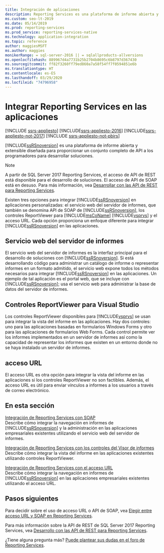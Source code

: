 ```yaml
---
title: Integración de aplicaciones
description: Reporting Services es una plataforma de informe abierta y extensible diseñada para proporcionar un conjunto completo de API a los programadores para desarrollar soluciones.
ms.custom: seo-lt-2019
ms.date: 05/14/2019
ms.prod: reporting-services
ms.prod_service: reporting-services-native
ms.technology: application-integration
ms.topic: reference
author: maggiesMSFT
ms.author: maggies
monikerRange: = sql-server-2016 || = sqlallproducts-allversions
ms.openlocfilehash: 889967d4a7731b25b2704b8695c6b8797d367430
ms.sourcegitcommit: ff82f3260ff79ed860a7a58f54ff7f0594851e6b
ms.translationtype: HT
ms.contentlocale: es-ES
ms.lasthandoff: 03/29/2020
ms.locfileid: "74796958"
---
```

# <a name="integrating-reporting-services-into-applications"></a>Integrar Reporting Services en las aplicaciones

[!INCLUDE [ssrs-appliesto](../../includes/ssrs-appliesto.md)] [!INCLUDE[ssrs-appliesto-2016](../../includes/ssrs-appliesto-2016.md)] [!INCLUDE[ssrs-appliesto-not-2017](../../includes/ssrs-appliesto-not-2017.md)] [!INCLUDE [ssrs-appliesto-not-pbirs](../../includes/ssrs-appliesto-not-pbirs.md)]

  [!INCLUDE[ssRSnoversion](../../includes/ssrsnoversion-md.md)] es una plataforma de informe abierta y extensible diseñada para proporcionar un conjunto completo de API a los programadores para desarrollar soluciones.

> [!NOTE]
> A partir de SQL Server 2017 Reporting Services, el acceso de API de REST está disponible para el desarrollo de soluciones. El acceso de API de SOAP está en desuso. Para más información, vea [Desarrollar con las API de REST para Reporting Services](../developer/rest-api.md).
  
 Existen tres opciones para integrar [!INCLUDE[ssRSnoversion](../../includes/ssrsnoversion-md.md)] en aplicaciones personalizadas: el servicio web del servidor de informes, que también se denomina API de SOAP de [!INCLUDE[ssRSnoversion](../../includes/ssrsnoversion-md.md)], los controles ReportViewer para [!INCLUDE[msCoName](../../includes/msconame-md.md)] [!INCLUDE[vsprvs](../../includes/vsprvs-md.md)] y el acceso URL. Cada opción proporciona un enfoque diferente para integrar [!INCLUDE[ssRSnoversion](../../includes/ssrsnoversion-md.md)] en las aplicaciones.
  
## <a name="report-server-web-service"></a>Servicio web del servidor de informes

 El servicio web del servidor de informes es la interfaz principal para el desarrollo de soluciones con [!INCLUDE[ssRSnoversion](../../includes/ssrsnoversion-md.md)]. Si está desarrollando código para administrar un catálogo de informe o representar informes en un formato admitido, el servicio web expone todos los métodos necesarios para integrar [!INCLUDE[ssRSnoversion](../../includes/ssrsnoversion-md.md)] en las aplicaciones. Un ejemplo de tal aplicación es el portal web, que se incluye con [!INCLUDE[ssRSnoversion](../../includes/ssrsnoversion-md.md)]; usa el servicio web para administrar la base de datos del servidor de informes.  
  
## <a name="report-viewer-controls-for-visual-studio"></a>Controles ReportViewer para Visual Studio

 Los controles ReportViewer disponibles para [!INCLUDE[vsprvs](../../includes/vsprvs-md.md)] se usan para integrar la vista del informe en las aplicaciones. Hay dos controles: uno para las aplicaciones basadas en formularios Windows Forms y otro para las aplicaciones de formularios Web Forms. Cada control permite ver los informes implementados en un servidor de informes así como la capacidad de representar los informes que existen en un entorno donde no se haya instalado un servidor de informes.  
  
## <a name="url-access"></a>acceso URL  
 El acceso URL es otra opción para integrar la vista del informe en las aplicaciones si los controles ReportViewer no son factibles. Además, el acceso URL es útil para enviar vínculos a informes a los usuarios a través de correo electrónico.  
  
## <a name="in-this-section"></a>En esta sección

 [Integración de Reporting Services con SOAP](../../reporting-services/application-integration/integrating-reporting-services-using-soap.md)  
 Describe cómo integrar la navegación en informes de [!INCLUDE[ssRSnoversion](../../includes/ssrsnoversion-md.md)] y la administración en las aplicaciones empresariales existentes utilizando el servicio web del servidor de informes.  
  
 [Integración de Reporting Services con los controles del Visor de informes](../../reporting-services/application-integration/integrating-reporting-services-using-reportviewer-controls.md)  
 Describe cómo integrar la vista del informe en las aplicaciones existentes utilizando controles ReportViewer.  
  
 [Integración de Reporting Services con el acceso URL](../../reporting-services/application-integration/integrating-reporting-services-using-url-access.md)  
 Describe cómo integrar la navegación en informes de [!INCLUDE[ssRSnoversion](../../includes/ssrsnoversion-md.md)] en las aplicaciones empresariales existentes utilizando el acceso URL.  
  
## <a name="next-steps"></a>Pasos siguientes

Para decidir sobre el uso de acceso URL o API de SOAP, vea [Elegir entre acceso URL y SOAP en Reporting Services](choosing-between-url-access-and-soap.md).

Para más información sobre la API de REST de SQL Server 2017 Reporting Services, vea [Desarrollo con las API de REST para Reporting Services](../developer/rest-api.md).

¿Tiene alguna pregunta más? [Puede plantear sus dudas en el foro de Reporting Services](https://go.microsoft.com/fwlink/?LinkId=620231).
